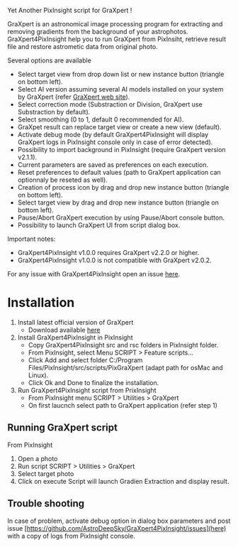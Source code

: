 Yet Another PixInsight script for GraXpert !

GraXpert is an astronomical image processing program for extracting and removing gradients from the background of your astrophotos.
GraXpert4PixInsight help you to run GraXpert from PixInsiht, retrieve result file and restore astrometic data from original photo.

Several options are available
- Select target view from drop down list or new instance button (triangle on bottom left).
- Select AI version assuming several AI models installed on your system by GraXpert (refer [GraXpert web site](https://www.graxpert.com/)).
- Select correction mode (Substraction or Division, GraXpert use Substraction by default).
- Select smoothing (0 to 1, default 0 recommended for AI).
- GraXpet result can replace target view or create a new view (default).
- Activate debug mode (by default GraXpert4PixInsight will display GraXpert logs in PixInsight console only in case of error detected).
- Possibility to import background in PixInsight (require GraXpert version v2.1.1).
- Current parameters are saved as preferences on each execution.
- Reset preferences to default values (path to GraXpert application can optionnaly be reseted as well).
- Creation of process icon by drag and drop new instance button (triangle on bottom left).
- Select target view by drag and drop new instance button (triangle on bottom left).
- Pause/Abort GraXpert execution by using Pause/Abort console button.
- Possibility to launch GraXpert UI from script dialog box.

Important notes:
- GraXpert4PixInsight v1.0.0 requires GraXpert v2.2.0 or higher.
- GraXpert4PixInsight v1.0.0 is not compatible with GraXpert v2.0.2.

For any issue with GraXpert4PixInsight open an issue [here](https://github.com/AstroDeepSky/GraXpert4PixInsight/issues).


# Installation
1. Install latest official version of GraXpert
	- Download available [here](https://github.com/Steffenhir/GraXpert/releases/latest)
2. Install GraXpert4PixInsight in PixInsight
	- Copy GraXpert4PixInsight src and rsc folders in PixInsight folder.
	- From PixInsight, select Menu SCRIPT > Feature scripts…
	- Click Add and select folder C:/Program Files/PixInsight/src/scripts/PixGraXpert (adapt path for osMac and Linux).
	- Click Ok and Done to finalize the installation.
3. Run GraXpert4PixInsight script from PrixInsight
	- From PixInsight menu SCRIPT > Utilities > GraXpert
	- On first laucnch select path to GraXpert application (refer step 1)


## Running GraXpert script
From PixInsight
1. Open a photo
2. Run script SCRIPT > Utilities > GraXpert
3. Select target photo
4. Click on execute
Script will launch Gradien Extraction and display result.


## Trouble shooting
In case of problem, activate debug option in dialog box parameters and post issue [https://github.com/AstroDeepSky/GraXpert4PixInsight/issues](here) with a copy of logs from PixInsight console.

